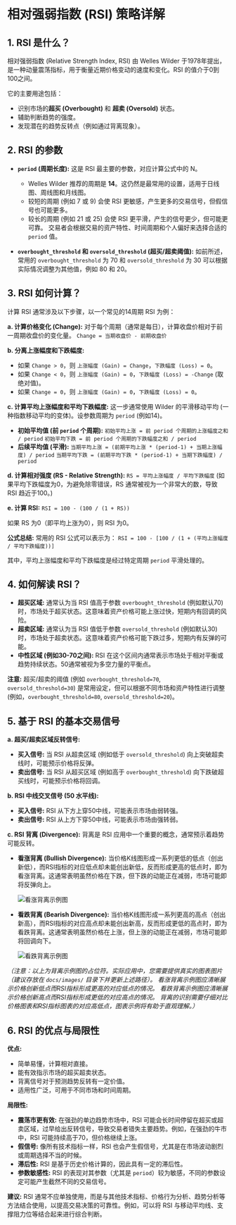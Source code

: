 # 相对强弱指数 (RSI) 策略详解

## 1. RSI 是什么？

相对强弱指数 (Relative Strength Index, RSI) 由 Welles Wilder 于1978年提出，是一种动量震荡指标，用于衡量近期价格变动的速度和变化。RSI 的值介于0到100之间。

它的主要用途包括：
-   识别市场的**超买 (Overbought)** 和 **超卖 (Oversold)** 状态。
-   辅助判断趋势的强度。
-   发现潜在的趋势反转点（例如通过背离现象）。

## 2. RSI 的参数

-   **`period` (周期长度):** 这是 RSI 最主要的参数，对应计算公式中的 N。
    -   Welles Wilder 推荐的周期是 **14**。这仍然是最常用的设置，适用于日线图、周线图和月线图。
    -   较短的周期 (例如 7 或 9) 会使 RSI 更敏感，产生更多的交易信号，但假信号也可能更多。
    -   较长的周期 (例如 21 或 25) 会使 RSI 更平滑，产生的信号更少，但可能更可靠。
    交易者会根据交易的资产特性、时间周期和个人偏好来选择合适的 `period` 值。

-   **`overbought_threshold` 和 `oversold_threshold` (超买/超卖阈值):** 如前所述，常用的 `overbought_threshold` 为 70 和 `oversold_threshold` 为 30 可以根据实际情况调整为其他值，例如 80 和 20。

## 3. RSI 如何计算？

计算 RSI 通常涉及以下步骤，以一个常见的14周期 RSI 为例：

**a. 计算价格变化 (Change):**
   对于每个周期（通常是每日），计算收盘价相对于前一周期收盘价的变化量。
   `Change = 当期收盘价 - 前期收盘价`

**b. 分离上涨幅度和下跌幅度:**
   -   如果 `Change > 0`，则 `上涨幅度 (Gain) = Change`，`下跌幅度 (Loss) = 0`。
   -   如果 `Change < 0`，则 `上涨幅度 (Gain) = 0`，`下跌幅度 (Loss) = -Change` (取绝对值)。
   -   如果 `Change = 0`，则 `上涨幅度 (Gain) = 0`，`下跌幅度 (Loss) = 0`。

**c. 计算平均上涨幅度和平均下跌幅度:**
   这一步通常使用 Wilder 的平滑移动平均 (一种指数移动平均的变体)。设参数周期为 `period` (例如14)。
   -   **初始平均值 (前 `period` 个周期):**
      `初始平均上涨 = 前 period 个周期的上涨幅度之和 / period`
      `初始平均下跌 = 前 period 个周期的下跌幅度之和 / period`
   -   **后续平均值 (平滑):**
      `当期平均上涨 = (前期平均上涨 * (period-1) + 当期上涨幅度) / period`
      `当期平均下跌 = (前期平均下跌 * (period-1) + 当期下跌幅度) / period`

**d. 计算相对强度 (RS - Relative Strength):**
   `RS = 平均上涨幅度 / 平均下跌幅度`
   (如果平均下跌幅度为0，为避免除零错误，RS 通常被视为一个非常大的数，导致 RSI 趋近于100。)

**e. 计算 RSI:**
   `RSI = 100 - (100 / (1 + RS))`

   如果 RS 为0（即平均上涨为0），则 RSI 为0。

**公式总结:**
常用的 RSI 公式可以表示为：
`RSI = 100 - [100 / (1 + (平均上涨幅度 / 平均下跌幅度))]`

其中，平均上涨幅度和平均下跌幅度是经过特定周期 `period` 平滑处理的。

## 4. 如何解读 RSI？

-   **超买区域:** 通常认为当 RSI 值高于参数 `overbought_threshold` (例如默认70) 时，市场处于超买状态。这意味着资产价格可能上涨过快，短期内有回调的风险。
-   **超卖区域:** 通常认为当 RSI 值低于参数 `oversold_threshold` (例如默认30) 时，市场处于超卖状态。这意味着资产价格可能下跌过多，短期内有反弹的可能。
-   **中性区域 (例如30-70之间):** RSI 在这个区间内通常表示市场处于相对平衡或趋势持续状态。50通常被视为多空力量的平衡点。

**注意:** 超买/超卖的阈值 (例如 `overbought_threshold=70`, `oversold_threshold=30`) 是常用设定，但可以根据不同市场和资产特性进行调整 (例如，`overbought_threshold=80`, `oversold_threshold=20`)。

## 5. 基于 RSI 的基本交易信号

**a. 超买/超卖区域反转信号:**
   -   **买入信号:** 当 RSI 从超卖区域 (例如低于 `oversold_threshold`) 向上突破超卖线时，可能预示价格将反弹。
   -   **卖出信号:** 当 RSI 从超买区域 (例如高于 `overbought_threshold`) 向下跌破超买线时，可能预示价格将回调。

**b. RSI 中线交叉信号 (50 水平线):**
   -   **买入信号:** RSI 从下方上穿50中线，可能表示市场由弱转强。
   -   **卖出信号:** RSI 从上方下穿50中线，可能表示市场由强转弱。

**c. RSI 背离 (Divergence):**
   背离是 RSI 应用中一个重要的概念，通常预示着趋势可能反转。

   -   **看涨背离 (Bullish Divergence):** 
       当价格K线图形成一系列更低的低点（创出新低），而RSI指标的对应低点却未能创出新低，反而形成更高的低点时，即为看涨背离。这通常表明虽然价格在下跌，但下跌的动能正在减弱，市场可能即将反弹向上。

       ![看涨背离示例图](images/rsi_bullish_divergence_example.png "RSI 看涨背离示例")

   -   **看跌背离 (Bearish Divergence):** 
       当价格K线图形成一系列更高的高点（创出新高），而RSI指标的对应高点却未能创出新高，反而形成更低的高点时，即为看跌背离。这通常表明虽然价格在上涨，但上涨的动能正在减弱，市场可能即将回调向下。

       ![看跌背离示例图](images/rsi_bearish_divergence_example.png "RSI 看跌背离示例")

   *（注意：以上为背离示例图的占位符。实际应用中，您需要提供真实的图表图片（建议存放在 `docs/images/` 目录下并更新上述路径）。
     看涨背离示例图应清晰展示价格创新低点而RSI指标形成更高的对应低点的情况。
     看跌背离示例图应清晰展示价格创新高点而RSI指标形成更低的对应高点的情况。
     背离的识别需要仔细对比价格图表和RSI指标图表的对应高低点，图表示例将有助于直观理解。）*

## 6. RSI 的优点与局限性

**优点:**
-   简单易懂，计算相对直接。
-   能有效指示市场的超买超卖状态。
-   背离信号对于预测趋势反转有一定价值。
-   适用性广泛，可用于不同市场和时间周期。

**局限性:**
-   **震荡市更有效:** 在强劲的单边趋势市场中，RSI 可能会长时间停留在超买或超卖区域，过早给出反转信号，导致交易者错失主要趋势。例如，在强劲的牛市中，RSI 可能持续高于70，但价格继续上涨。
-   **假信号:** 像所有技术指标一样，RSI 也会产生假信号，尤其是在市场波动剧烈或周期选择不当的时候。
-   **滞后性:** RSI 是基于历史价格计算的，因此具有一定的滞后性。
-   **参数敏感性:** RSI 的表现对其参数（尤其是 `period`）较为敏感，不同的参数设定可能产生截然不同的交易信号。

**建议:**
RSI 通常不应单独使用，而是与其他技术指标、价格行为分析、趋势分析等方法结合使用，以提高交易决策的可靠性。例如，可以将 RSI 与移动平均线、支撑阻力位等结合起来进行综合判断。 